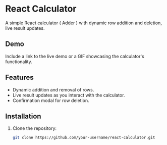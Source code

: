 # React Calculator

A simple React calculator ( Adder ) with dynamic row addition and deletion, live result updates.


## Demo

Include a link to the live demo or a GIF showcasing the calculator's functionality.

## Features

- Dynamic addition and removal of rows.
- Live result updates as you interact with the calculator.
- Confirmation modal for row deletion.

## Installation

1. Clone the repository:

   ```bash
   git clone https://github.com/your-username/react-calculator.git
